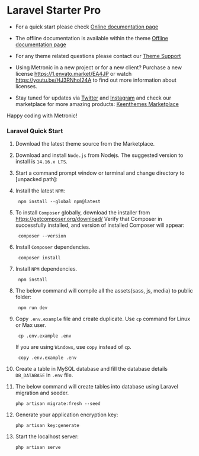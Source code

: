 # Laravel Starter Pro

- For a quick start please check [Online documentation page](//preview.keenthemes.com/metronic8/laravel/documentation/getting-started/build)


- The offline documentation is available within the theme [Offline documentation page](//localhost:8000/documentation/getting-started/build)


- For any theme related questions please contact our [Theme Support](//keenthemes.com/support/)


- Using Metronic in a new project or for a new client? Purchase a new license https://1.envato.market/EA4JP or watch https://youtu.be/HJ3RNhoI24A to find out more information about licenses.


- Stay tuned for updates via [Twitter](//www.twitter.com/keenthemes) and [Instagram](//www.instagram.com/keenthemes) and 
  check our marketplace for more amazing products: [Keenthemes Marketplace](//keenthemes.com/)


Happy coding with Metronic!



### Laravel Quick Start

1. Download the latest theme source from the Marketplace.


2. Download and install `Node.js` from Nodejs. The suggested version to install is `14.16.x LTS`.


3. Start a command prompt window or terminal and change directory to [unpacked path]:


4. Install the latest `NPM`:
   
        npm install --global npm@latest


5. To install `Composer` globally, download the installer from https://getcomposer.org/download/ Verify that Composer in successfully installed, and version of installed Composer will appear:
   
        composer --version


6. Install `Composer` dependencies.
   
        composer install


7. Install `NPM` dependencies.
   
        npm install


8. The below command will compile all the assets(sass, js, media) to public folder:
   
        npm run dev


9. Copy `.env.example` file and create duplicate. Use `cp` command for Linux or Max user.

        cp .env.example .env

    If you are using `Windows`, use `copy` instead of `cp`.
   
        copy .env.example .env
   

10. Create a table in MySQL database and fill the database details `DB_DATABASE` in `.env` file.


12. The below command will create tables into database using Laravel migration and seeder.

        php artisan migrate:fresh --seed


13. Generate your application encryption key:

        php artisan key:generate


14. Start the localhost server:
    
        php artisan serve
